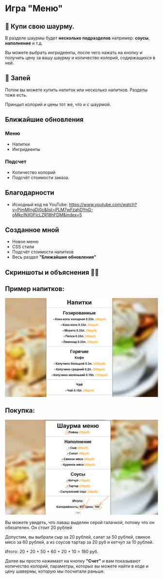 # Игра "Меню"

## 🌯 Купи свою шаурму.

<p>В разделе шаурмы будет <b>несколько подразделов</b> например: <b>соусы</b>, <b>наполнение</b> и т.д.</p>
<p>Вы можете выбрать ингридеенты, после чего нажать на кнопку и получить цену за вашу шаурму и количество колорий, содиржащихся в ней.</p>

## 🍺 Запей

<p>Потом вы можете купить напиток или несколько напитков. Разделы тоже есть.</p>
<p>Принцып колорий и цены тот же, что и с шаурмой.</p>

## Ближайшие обновления

### Меню

* Напитки
* Ингридеенты

### Подсчет

* Количество колорий
* Подсчёт стоимости заказа.

## Благодарности

* Исходный код на YouTube: https://www.youtube.com/watch?v=PjmMIngDj0c&list=PLM7wFzahDYnG-oMkclNX0FIcLZR18hFDM&index=5

## Созданное мной

* Новое меню
* CSS стили
* Подсчёт стоимости напитков
* Весь раздел <b>"Ближайшие обновления"</b>

## Скриншоты и объяснения 🤳🏻

## Пример напитков:

<img src="./immages/capture-20200119-162555.png">

## Покупка:

<img src="./immages/capture-20200119-164521.png">

<p>Вы можете увидеть, что лаваш выделен серой галачкой, потому что он обязателен. Он стоит 20 рублей</p>
<p>Допустим, вы выбрали сыр за 20 рублей, салат за 50 рублей, свиное мясо за 60 рублей, а из соусов тартар за 20 руб и кетчуп за 10 рублей.</p>
<p>Итого: 20 + 20 + 50 + 60 + 20 + 10 = 180 руб.</p>
<p>Далее вы просто нажимает на кнопку <b>"Счет"</b> и вам показывают количество колорий, параметры, которых вы можете найти в коде и цену шавермы, которую мы посчитали раньше.</p>
